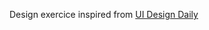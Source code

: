 <p>Design exercice inspired from <a href='https://uidesigndaily.fra1.digitaloceanspaces.com/uploads/1572/day_1572.png' alt="uidesigndaily" target="_blank">UI Design Daily</a></p>